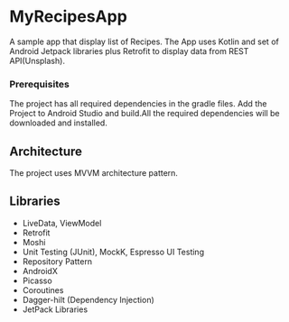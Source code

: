 # MyRecipesApp

A sample app that display list of Recipes. The App uses Kotlin and set of Android Jetpack libraries plus Retrofit to display data from REST API(Unsplash).


### Prerequisites

The project has all required dependencies in the gradle files. 
Add the Project to Android Studio and build.All the required dependencies will be downloaded and installed.

## Architecture

The project uses MVVM architecture pattern.

## Libraries

* LiveData, ViewModel
* Retrofit
* Moshi
* Unit Testing (JUnit), MockK, Espresso UI Testing
* Repository Pattern
* AndroidX
* Picasso
* Coroutines
* Dagger-hilt (Dependency Injection)
* JetPack Libraries

